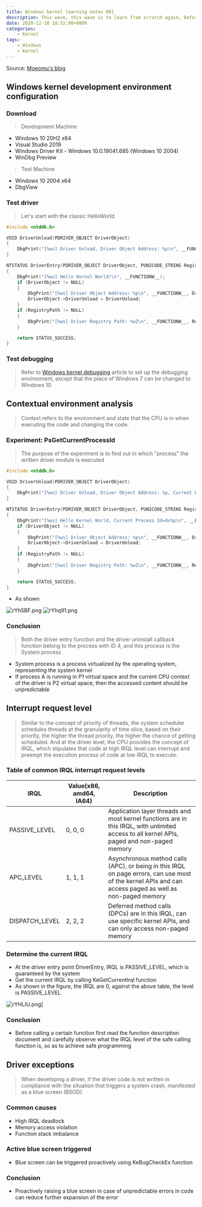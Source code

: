 ```yaml
---
title: Windows kernel learning notes 001
description: This wave, this wave is to learn from scratch again, before learning the kernel some unsystematic, this time must systematically organize once the Windows kernel programming content
date: 2020-12-18 18:52:00+0800
categories:
    - Kernel
tags:
    - Windows
    - Kernel
---
```


Source: [Moeomu's blog](/posts/windows-kernel-learning-notes-001/)

## Windows kernel development environment configuration

### Download

> Development Machine

- Windows 10 20H2 x64
- Visual Studio 2019
- Windows Driver Kit - Windows 10.0.19041.685 (Windows 10 2004)
- WinDbg Preview

> Test Machine

- Windows 10 2004 x64
- DbgView

### Test driver

> Let's start with the classic HelloWorld

```C
#include <ntddk.h>

VOID DriverUnload(PDRIVER_OBJECT DriverObject)
{
    DbgPrint("[%ws] Driver Unload, Driver Object Address: %p\n", __FUNCTIONW__, DriverObject);
}

NTSTATUS DriverEntry(PDRIVER_OBJECT DriverObject, PUNICODE_STRING RegistryPath)
{
    DbgPrint("[%ws] Hello Kernel World!\n", __FUNCTIONW__);
    if (DriverObject != NULL)
    {
        DbgPrint("[%ws] Driver Object Address: %p\n", __FUNCTIONW__, DriverObject);
        DriverObject->DriverUnload = DriverUnload;
    }
    if (RegistryPath != NULL)
    {
        DbgPrint("[%ws] Driver Registry Path: %wZ\n", __FUNCTIONW__, RegistryPath);
    }

    return STATUS_SUCCESS;
}
```

### Test debugging

> Refer to [Windows kernel debugging](/posts/Windows%E5%86%85%E6%A0%B8%E8%B0%83%E8%AF%95%E5%AD%A6%E4%B9%A0%E7%AC%94%E8%AE%B0-001-%E7%8E%AF%E5%A2%83%E6%90%AD%E5%BB%BA/) article to set up the debugging environment, except that the place of Windows 7 can be changed to Windows 10

## Contextual environment analysis

> Context refers to the environment and state that the CPU is in when executing the code and changing the code.

### Experiment: PsGetCurrentProcessId

> The purpose of the experiment is to find out in which "process" the written driver module is executed

```C
#include <ntddk.h>

VOID DriverUnload(PDRIVER_OBJECT DriverObject)
{
    DbgPrint("[%ws] Driver Unload, Driver Object Address: %p, Current Process Id=0x%p\n", __FUNCTIONW__, DriverObject, PsGetCurrentProcessId());
}

NTSTATUS DriverEntry(PDRIVER_OBJECT DriverObject, PUNICODE_STRING RegistryPath)
{
    DbgPrint("[%ws] Hello Kernel World, Current Process Id=0x%p\n", __FUNCTIONW__, PsGetCurrentProcessId());
    if (DriverObject != NULL)
    {
        DbgPrint("[%ws] Driver Object Address: %p\n", __FUNCTIONW__, DriverObject);
        DriverObject->DriverUnload = DriverUnload;
    }
    if (RegistryPath != NULL)
    {
        DbgPrint("[%ws] Driver Registry Path: %wZ\n", __FUNCTIONW__, RegistryPath);
    }

    return STATUS_SUCCESS;
}
```

- As shown

![rYh5BF.png](https://s3.ax1x.com/2020/12/18/rYh5BF.png)
![rYhq91.png](https://s3.ax1x.com/2020/12/18/rYhq91.png)

### Conclusion

> Both the driver entry function and the driver uninstall callback function belong to the process with ID 4, and this process is the System process

- System process is a process virtualized by the operating system, representing the system kernel
- If process A is running in P1 virtual space and the current CPU context of the driver is P2 virtual space, then the accessed content should be unpredictable

## Interrupt request level

> Similar to the concept of priority of threads, the system scheduler schedules threads at the granularity of time slice, based on their priority, the higher the thread priority, the higher the chance of getting scheduled. And at the driver level, the CPU provides the concept of IRQL, which stipulates that code at high IRQL level can interrupt and preempt the execution process of code at low IRQL to execute.

### Table of common IRQL interrupt request levels

| IRQL | Value(x86, amd64, IA64) | Description |
|-|-|-|
| PASSIVE_LEVEL | 0, 0, 0 | Application layer threads and most kernel functions are in this IRQL, with unlimited access to all kernel APIs, paged and non-paged memory |
| APC_LEVEL | 1, 1, 1 | Asynchronous method calls (APC), or being in this IRQL on page errors, can use most of the kernel APIs and can access paged as well as non-paged memory |
| DISPATCH_LEVEL | 2, 2, 2 | Deferred method calls (DPCs) are in this IRQL, can use specific kernel APIs, and can only access non-paged memory |

### Determine the current IRQL

- At the driver entry point DriverEntry, IRQL is PASSIVE_LEVEL, which is guaranteed by the system
- Get the current IRQL by calling KeGetCurrentIrql function
- As shown in the figure, the IRQL are 0, against the above table, the level is PASSIVE_LEVEL

![rYHLIU.png](https://s3.ax1x.com/2020/12/18/rYHLIU.png)]

### Conclusion

- Before calling a certain function first read the function description document and carefully observe what the IRQL level of the safe calling function is, so as to achieve safe programming

## Driver exceptions

> When developing a driver, if the driver code is not written in compliance with the situation that triggers a system crash, manifested as a blue screen (BSOD).

### Common causes

- High IRQL deadlock
- Memory access violation
- Function stack imbalance

### Active blue screen triggered

- Blue screen can be triggered proactively using KeBugCheckEx function

### Conclusion

- Proactively raising a blue screen in case of unpredictable errors in code can reduce further expansion of the error

